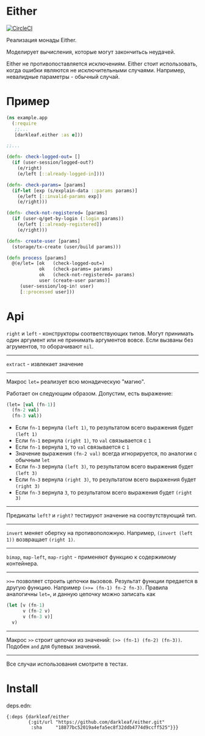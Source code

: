 # Either

[![CircleCI](https://circleci.com/gh/darkleaf/either/tree/master.svg?style=svg)](https://circleci.com/gh/darkleaf/either/tree/master)

Реализация монады Either.

Моделирует вычисления, которые могут закончитьсь неудачей.

Either не противопоставляется исключениям.
Either стоит использовать, когда ошибки являются не исключительными случаями.
Например, невалидные параметры - обычный случай.

# Пример

```clojure
(ns example.app
  (:require
   ;;...
   [darkleaf.either :as e]))

;;...

(defn- check-logged-out= []
  (if (user-session/logged-out?)
    (e/right)
    (e/left [::already-logged-in])))

(defn- check-params= [params]
  (if-let [exp (s/explain-data ::params params)]
    (e/left [::invalid-params exp])
    (e/right)))

(defn- check-not-registered= [params]
  (if (user-q/get-by-login (:login params))
    (e/left [::already-registered])
    (e/right)))

(defn- create-user [params]
  (storage/tx-create (user/build params)))

(defn process [params]
  @(e/let= [ok   (check-logged-out=)
            ok   (check-params= params)
            ok   (check-not-registered= params)
            user (create-user params)]
     (user-session/log-in! user)
     [::processed user]))
```

# Api

`right` и `left` - конструкторы соответствующих типов.
Могут принимать один аргумент или не принимать аргументов вовсе.
Если вызваны без агрументов, то оборачивают `nil`.

***

`extract` - извлекает значение

***

Макрос `let=` реализует всю монадическую "магию".

Работает он следующим образом. Допустим, есть выражение:

```clojure
(let= [val (fn-1)]
  (fn-2 val)
  (fn-3 val))
```

+ Если `fn-1` вернула `(left 1)`, то результатом всего выражения будет `(left 1)`
+ Если `fn-1` вернула `(right 1)`, то `val` связывается с `1`
+ Eсли `fn-1` вернула `1`, то `val` связывается с `1`
+ Значение выражения `(fn-2 val)` всегда игнорируется, по аналогии с обычным `let`
+ Если `fn-3` вернула `(left 3)`, то результатом всего выражения будет `(left 3)`
+ Если `fn-3` вернула `(right 3)`, то результатом всего выражения будет `(right 3)`
+ Если `fn-3` вернула `3`, то результатом всего выражения будет `(right 3)`

***

Предикаты `left?` и `right?` тестируют значение на соотвутствующий тип.

***

`invert` меняет обертку на противоположную. Например, `(invert (left 1))` возвращает `(right 1)`.

***

`bimap`, `map-left`, `map-right` - применяют функцию к содержимому контейнера.

***

`>>=` позволяет строить цепочки вызовов. Результат функции предается в другую функцию.
Например `(>>= (fn-1) fn-2 fn-3)`.
Правила аналогичны `let=`, и данную цепочку можно записать как

```clojure
(let [v (fn-1)
      v (fn-2 v)
      v (fn-3 v)]
  v)
```

***

Макрос `>>` строит цепочки из значений: `(>> (fn-1) (fn-2) (fn-3))`. Подобен `and` для булевых значений.

***

Все случаи использования смотрите в тестах.

# Install

deps.edn:

```edn
{:deps {darkleaf/either
        {:git/url "https://github.com/darkleaf/either.git"
         :sha     "18877bc52019a4efa5ec8f32ddb4774d9ccff525"}}}
```
